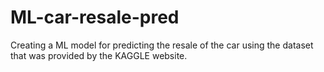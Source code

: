 # ML-car-resale-pred
Creating a ML model for predicting the resale of the car using the dataset that was provided by the KAGGLE website.
